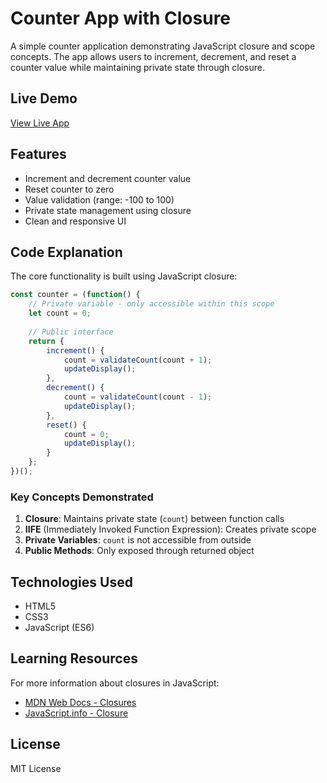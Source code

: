 # Counter App with Closure

A simple counter application demonstrating JavaScript closure and scope concepts. The app allows users to increment, decrement, and reset a counter value while maintaining private state through closure.

## Live Demo

[View Live App](https://counter-app-closure-site.netlify.app/)

## Features

- Increment and decrement counter value
- Reset counter to zero
- Value validation (range: -100 to 100)
- Private state management using closure
- Clean and responsive UI

## Code Explanation

The core functionality is built using JavaScript closure:

```javascript
const counter = (function() {
    // Private variable - only accessible within this scope
    let count = 0;
    
    // Public interface
    return {
        increment() {
            count = validateCount(count + 1);
            updateDisplay();
        },
        decrement() {
            count = validateCount(count - 1);
            updateDisplay();
        },
        reset() {
            count = 0;
            updateDisplay();
        }
    };
})();
```

### Key Concepts Demonstrated

1. **Closure**: Maintains private state (`count`) between function calls
2. **IIFE** (Immediately Invoked Function Expression): Creates private scope
3. **Private Variables**: `count` is not accessible from outside
4. **Public Methods**: Only exposed through returned object

## Technologies Used

- HTML5
- CSS3
- JavaScript (ES6)

## Learning Resources

For more information about closures in JavaScript:
- [MDN Web Docs - Closures](https://developer.mozilla.org/en-US/docs/Web/JavaScript/Closures)
- [JavaScript.info - Closure](https://javascript.info/closure)

## License

MIT License